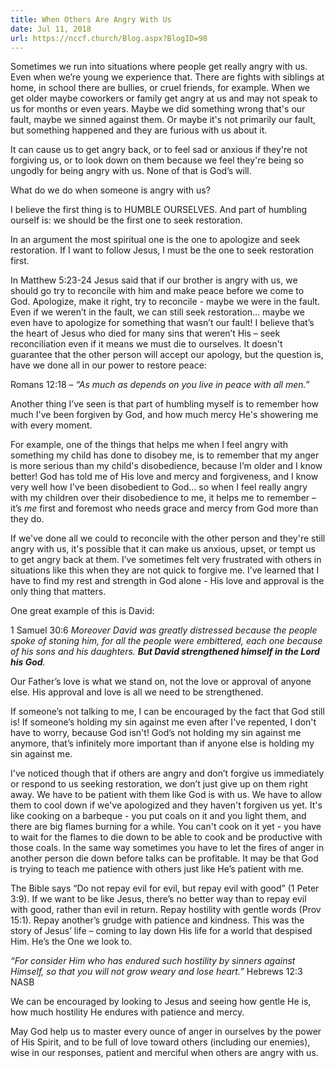 ```yaml
---
title: When Others Are Angry With Us
date: Jul 11, 2018
url: https://nccf.church/Blog.aspx?BlogID=98
---
```


Sometimes we run into situations where people get really angry with us. Even when we’re young we experience that. There are fights with siblings at home, in school there are bullies, or cruel friends, for example. When we get older maybe coworkers or family get angry at us and may not speak to us for months or even years. Maybe we did something wrong that's our fault, maybe we sinned against them. Or maybe it's not primarily our fault, but something happened and they are furious with us about it.  

It can cause us to get angry back, or to feel sad or anxious if they're not forgiving us, or to look down on them because we feel they're being so ungodly for being angry with us. None of that is God’s will.  

What do we do when someone is angry with us?  

I believe the first thing is to HUMBLE OURSELVES. And part of humbling ourself is: we should be the first one to seek restoration.

In an argument the most spiritual one is the one to apologize and seek restoration. If I want to follow Jesus, I must be the one to seek restoration first.  

In Matthew 5:23-24 Jesus said that if our brother is angry with us, we should go try to reconcile with him and make peace before we come to God. Apologize, make it right, try to reconcile - maybe we were in the fault. Even if we weren’t in the fault, we can still seek restoration… maybe we even have to apologize for something that wasn’t our fault! I believe that’s the heart of Jesus who died for many sins that weren’t His – seek reconciliation even if it means we must die to ourselves. It doesn't guarantee that the other person will accept our apology, but the question is, have we done all in our power to restore peace:  

Romans 12:18 – *“As much as depends on you live in peace with all men.”*  

Another thing I’ve seen is that part of humbling myself is to remember how much I've been forgiven by God, and how much mercy He's showering me with every moment.  

For example, one of the things that helps me when I feel angry with something my child has done to disobey me, is to remember that my anger is more serious than my child's disobedience, because I’m older and I know better! God has told me of His love and mercy and forgiveness, and I know very well how I've been disobedient to God… so when I feel really angry with my children over their disobedience to me, it helps me to remember – it’s *me* first and foremost who needs grace and mercy from God more than they do.  

If we've done all we could to reconcile with the other person and they're still angry with us, it's possible that it can make us anxious, upset, or tempt us to get angry back at them. I’ve sometimes felt very frustrated with others in situations like this when they are not quick to forgive me. I’ve learned that I have to find my rest and strength in God alone - His love and approval is the only thing that matters.  

One great example of this is David:  

1 Samuel 30:6 *Moreover David was greatly distressed because the people spoke of stoning him, for all the people were embittered, each one because of his sons and his daughters. **But David strengthened himself in the Lord his God**.*

Our Father’s love is what we stand on, not the love or approval of anyone else. His approval and love is all we need to be strengthened.

If someone’s not talking to me, I can be encouraged by the fact that God still is! If someone’s holding my sin against me even after I've repented, I don't have to worry, because God isn't! God’s not holding my sin against me anymore, that’s infinitely more important than if anyone else is holding my sin against me.

I've noticed though that if others are angry and don’t forgive us immediately or respond to us seeking restoration, we don’t just give up on them right away. We have to be patient with them like God is with us. We have to allow them to cool down if we've apologized and they haven't forgiven us yet. It's like cooking on a barbeque - you put coals on it and you light them, and there are big flames burning for a while. You can't cook on it yet - you have to wait for the flames to die down to be able to cook and be productive with those coals. In the same way sometimes you have to let the fires of anger in another person die down before talks can be profitable. It may be that God is trying to teach me patience with others just like He’s patient with me.

The Bible says “Do not repay evil for evil, but repay evil with good” (1 Peter 3:9). If we want to be like Jesus, there’s no better way than to repay evil with good, rather than evil in return. Repay hostility with gentle words (Prov 15:1). Repay another’s grudge with patience and kindness. This was the story of Jesus’ life – coming to lay down His life for a world that despised Him. He’s the One we look to.

*“For consider Him who has endured such hostility by sinners against Himself, so that you will not grow weary and lose heart.”* Hebrews 12:3 NASB

We can be encouraged by looking to Jesus and seeing how gentle He is, how much hostility He endures with patience and mercy.

May God help us to master every ounce of anger in ourselves by the power of His Spirit, and to be full of love toward others (including our enemies), wise in our responses, patient and merciful when others are angry with us.
